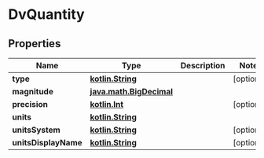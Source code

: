 # DvQuantity

## Properties
Name | Type | Description | Notes
------------ | ------------- | ------------- | -------------
**type** | [**kotlin.String**](.md) |  |  [optional]
**magnitude** | [**java.math.BigDecimal**](java.math.BigDecimal.md) |  | 
**precision** | [**kotlin.Int**](.md) |  |  [optional]
**units** | [**kotlin.String**](.md) |  | 
**unitsSystem** | [**kotlin.String**](.md) |  |  [optional]
**unitsDisplayName** | [**kotlin.String**](.md) |  |  [optional]

